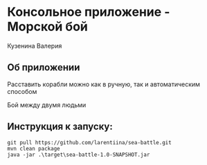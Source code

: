 # Консольное приложение - Морской бой
Кузенина Валерия

## Об приложении
Расставить корабли можно как в ручную, так и автоматическим способом

Бой между двумя людьми
## Инструкция к запуску:
```
git pull https://github.com/larentiina/sea-battle.git
mvn clean package
java -jar .\target\sea-battle-1.0-SNAPSHOT.jar
```

